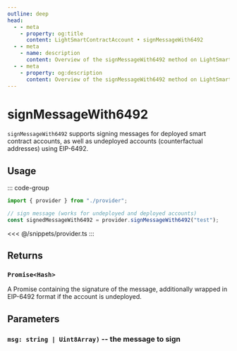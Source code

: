 ```yaml
---
outline: deep
head:
  - - meta
    - property: og:title
      content: LightSmartContractAccount • signMessageWith6492
  - - meta
    - name: description
      content: Overview of the signMessageWith6492 method on LightSmartContractAccount
  - - meta
    - property: og:description
      content: Overview of the signMessageWith6492 method on LightSmartContractAccount
---
```


# signMessageWith6492

`signMessageWith6492` supports signing messages for deployed smart contract accounts, as well as undeployed accounts (counterfactual addresses) using EIP-6492.

## Usage

::: code-group

```ts [example.ts]
import { provider } from "./provider";

// sign message (works for undeployed and deployed accounts)
const signedMessageWith6492 = provider.signMessageWith6492("test");
```

<<< @/snippets/provider.ts
:::

## Returns

### `Promise<Hash>`

A Promise containing the signature of the message, additionally wrapped in EIP-6492 format if the account is undeployed.

## Parameters

### `msg: string | Uint8Array)` -- the message to sign
